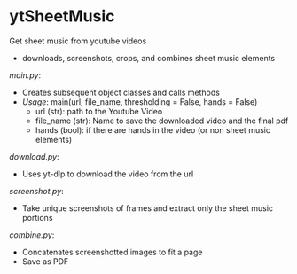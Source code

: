 # ytSheetMusic
Get sheet music from youtube videos 
  - downloads, screenshots, crops, and combines sheet music elements

*main.py*: 
  - Creates subsequent object classes and calls methods
  - *Usage*: main(url, file_name, thresholding = False, hands = False)
    - url (str): path to the Youtube Video
    - file_name (str): Name to save the downloaded video and the final pdf
    - hands (bool): if there are hands in the video (or non sheet music elements)
    
*download.py*:
  - Uses yt-dlp to download the video from the url
  
*screenshot.py*:
  - Take unique screenshots of frames and extract only the sheet music portions
  
*combine.py*: 
  - Concatenates screenshotted images to fit a page
  - Save as PDF
  
 

